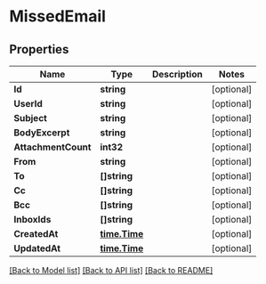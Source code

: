 # MissedEmail

## Properties

Name | Type | Description | Notes
------------ | ------------- | ------------- | -------------
**Id** | **string** |  | [optional] 
**UserId** | **string** |  | [optional] 
**Subject** | **string** |  | [optional] 
**BodyExcerpt** | **string** |  | [optional] 
**AttachmentCount** | **int32** |  | [optional] 
**From** | **string** |  | [optional] 
**To** | **[]string** |  | [optional] 
**Cc** | **[]string** |  | [optional] 
**Bcc** | **[]string** |  | [optional] 
**InboxIds** | **[]string** |  | [optional] 
**CreatedAt** | [**time.Time**](time.Time) |  | [optional] 
**UpdatedAt** | [**time.Time**](time.Time) |  | [optional] 

[[Back to Model list]](../README#documentation-for-models) [[Back to API list]](../README#documentation-for-api-endpoints) [[Back to README]](../README)


